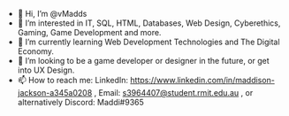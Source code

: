 - 👋 Hi, I’m @vMadds
- 👀 I’m interested in IT, SQL, HTML, Databases, Web Design, Cyberethics, Gaming, Game Development and more.
- 🌱 I’m currently learning Web Development Technologies and The Digital Economy.
- 💞️ I’m looking to be a game developer or designer in the future, or get into UX Design.
- 📫 How to reach me: LinkedIn: https://www.linkedin.com/in/maddison-jackson-a345a0208 , Email: s3964407@student.rmit.edu.au , or alternatively Discord: Maddi#9365

<!---
vMadds/vMadds is a ✨ special ✨ repository because its `README.md` (this file) appears on your GitHub profile.
You can click the Preview link to take a look at your changes.
--->
